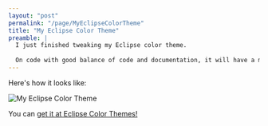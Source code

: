 ```yaml
---
layout: "post"
permalink: "/page/MyEclipseColorTheme"
title: "My Eclipse Color Theme"
preamble: |
  I just finished tweaking my Eclipse color theme.
  
  On code with good balance of code and documentation, it will have a mix of cool colors and warm colors. Without the comments and stuff, it will look reddish.
---
```



Here's how it looks like:

<p class="image"><img src="http://dl.dropbox.com/u/25097375/me.dt.in.th/MyEclipseColorTheme.png" alt="My Eclipse Color Theme" /></p>

You can [get it at Eclipse Color Themes!](http://www.eclipsecolorthemes.org/?view=theme&id=4552)
